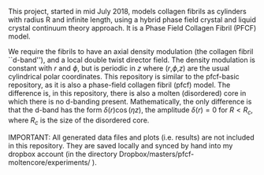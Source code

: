 This project, started in mid July 2018, models collagen fibrils as cylinders with radius R and infinite length, using a hybrid phase field crystal and liquid crystal continuum theory approach. It is a Phase Field Collagen Fibril (PFCF) model.

We require the fibrils to have an axial density modulation (the collagen fibril ``d-band''), and a local double twist director field. The density modulation is constant with $r$ and $\phi$, but is periodic in $z$ where ($r$,$\phi$,$z$) are the usual cylindrical polar coordinates. This repository is similar to the pfcf-basic repository, as it is also a phase-field collagen fibril (pfcf) model. The difference is, in this repository, there is also a molten (disordered) core in which there is no d-banding present. Mathematically, the only difference is that the d-band has the form $\delta(r) \cos(\eta z)$, the amplitude $\delta(r)=0$ for $R<R_c$, where $R_c$ is the size of the disordered core.

IMPORTANT: All generated data files and plots (i.e. results) are not included in this repository. They are saved locally and synced by hand into my dropbox account (in the directory Dropbox/masters/pfcf-moltencore/experiments/ ).
